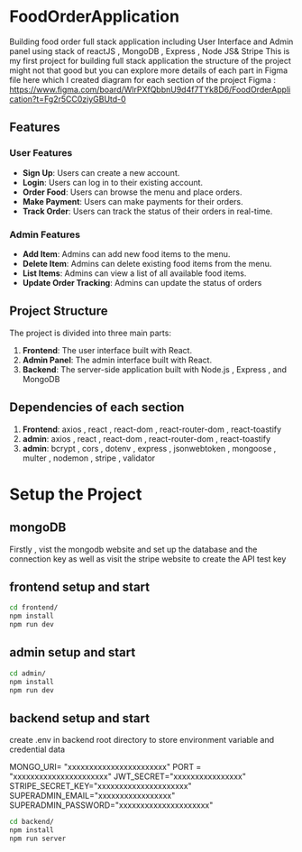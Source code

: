 # FoodOrderApplication

Building food order full stack application including User Interface and Admin panel using stack of reactJS , MongoDB , Express , Node JS& Stripe
This is my first project for building full stack application the structure of the project might not that good but you can explore more  details of each part in Figma file here which I created diagram for each section of the project
Figma : https://www.figma.com/board/WlrPXfQbbnU9d4f7TYk8D6/FoodOrderApplication?t=Fg2r5CC0ziyGBUtd-0


## Features

### User Features

- **Sign Up**: Users can create a new account. 
- **Login**: Users can log in to their existing account.
- **Order Food**: Users can browse the menu and place orders.
- **Make Payment**: Users can make payments for their orders.
- **Track Order**: Users can track the status of their orders in real-time.

### Admin Features

- **Add Item**: Admins can add new food items to the menu.
- **Delete Item**: Admins can delete existing food items from the menu.
- **List Items**: Admins can view a list of all available food items.
- **Update Order Tracking**: Admins can update the status of orders 


## Project Structure

The project is divided into three main parts:

1. **Frontend**: The user interface built with React.
2. **Admin Panel**: The admin interface built with React.
3. **Backend**: The server-side application built with Node.js , Express , and MongoDB


## Dependencies of each section
1. **Frontend**:  axios , react , react-dom , react-router-dom , react-toastify
2. **admin**:  axios , react , react-dom , react-router-dom , react-toastify
3. **admin**:  bcrypt , cors , dotenv , express , jsonwebtoken , mongoose , multer , nodemon , stripe , validator




# Setup the Project

## mongoDB
Firstly , vist the mongodb website and set up the database and the connection key
as well as visit the stripe website to create the API test key


## frontend setup and start

```bash
cd frontend/
npm install
npm run dev
```

## admin setup and start

```bash
cd admin/
npm install
npm run dev
```

## backend setup and start
create .env in backend root directory to store environment variable and credential data

MONGO_URI= "xxxxxxxxxxxxxxxxxxxxxxx"
PORT = "xxxxxxxxxxxxxxxxxxxxxx"
JWT_SECRET="xxxxxxxxxxxxxxxx"
STRIPE_SECRET_KEY="xxxxxxxxxxxxxxxxxxxxx"
SUPERADMIN_EMAIL="xxxxxxxxxxxxxxxxx"
SUPERADMIN_PASSWORD="xxxxxxxxxxxxxxxxxxxxx"

```bash
cd backend/
npm install
npm run server
```



